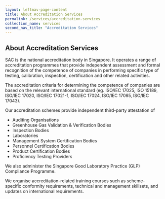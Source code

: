 ```yaml
---
layout: leftnav-page-content
title: About Accreditation Services
permalink: /services/accreditation-services
collection_name: services
second_nav_title: "Accreditation Services"
---
```


## About Accreditation Services

SAC is the national accreditation body in Singapore. It operates a range of accreditation programmes that provide independent assessment and formal recognition of the competence of companies in performing specific type of testing, calibration, inspection, certification and other related activities.

The accreditation criteria for determining the competence of companies are based on the relevant international standard (eg. ISO/IEC 17025, ISO 15189, ISO/IEC 17020, ISO/IEC 17021-1, ISO/IEC 17024, ISO/IEC 17065, ISO/IEC 17043).

Our accreditation schemes provide independent third-party attestation of 
* Auditing Organisations 
* Greenhouse Gas Validation & Verification Bodies 
* Inspection Bodies 
* Laboratories 
* Management System Certification Bodies 
* Personnel Certification Bodies 
* Product Certification Bodies 
* Proficiency Testing Providers

We also administer the Singapore Good Laboratory Practice (GLP) Compliance Programme.

We organise accreditation-related training courses such as scheme-specific conformity requirements, technical and management skillsets, and updates on international requirements. 
